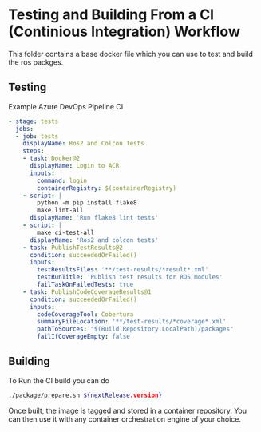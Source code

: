 # Testing and Building From a CI (Continious Integration) Workflow

This folder contains a base docker file which you can use to test and build the ros packges.

## Testing

Example Azure DevOps Pipeline CI

```yaml
- stage: tests
  jobs:
  - job: tests
    displayName: Ros2 and Colcon Tests
    steps:
    - task: Docker@2
      displayName: Login to ACR
      inputs:
        command: login
        containerRegistry: $(containerRegistry)
    - script: |
        python -m pip install flake8
        make lint-all
      displayName: 'Run flake8 lint tests'
    - script: |
        make ci-test-all
      displayName: 'Ros2 and colcon tests'
    - task: PublishTestResults@2
      condition: succeededOrFailed()
      inputs:
        testResultsFiles: '**/test-results/*result*.xml'
        testRunTitle: 'Publish test results for ROS modules'
        failTaskOnFailedTests: true
    - task: PublishCodeCoverageResults@1
      condition: succeededOrFailed()
      inputs:
        codeCoverageTool: Cobertura
        summaryFileLocation: '**/test-results/*coverage*.xml'
        pathToSources: "$(Build.Repository.LocalPath)/packages"
        failIfCoverageEmpty: false
```

## Building

To Run the CI build you can do

```bash
./package/prepare.sh ${nextRelease.version}
```

Once built, the image is tagged and stored in a container repository. You can then use it with any container orchestration engine of your choice.
